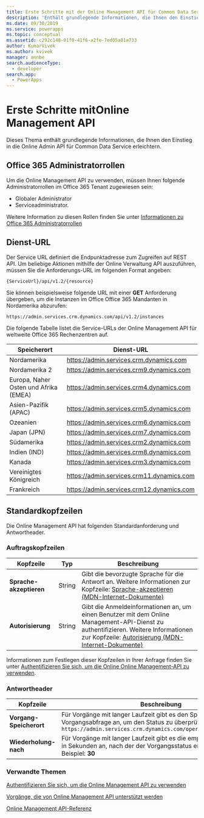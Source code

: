 ```yaml
---
title: Erste Schritte mit der Online Management API für Common Data Service| MicrosoftDocs
description: 'Enthält grundlegende Informationen, die Ihnen den Einstieg in die Online Admin API für Common Data Service erleichtern.'
ms.date: 09/30/2019
ms.service: powerapps
ms.topic: conceptual
ms.assetid: c292c148-01f0-41f6-a2fe-7ed05a01a733
author: KumarVivek
ms.author: kvivek
manager: annbe
search.audienceType:
  - developer
search.app:
  - PowerApps
---
```

# <a name="get-started-with-online-management-api"></a>Erste Schritte mitOnline Management API 

Dieses Thema enthält grundlegende Informationen, die Ihnen den Einstieg in die Online Admin API für Common Data Service erleichtern.

## <a name="office-365-admin-roles"></a>Office 365 Administratorrollen

Um die Online Management API zu verwenden, müssen Ihnen folgende Administratorrollen im Office 365 Tenant zugewiesen sein:

- Globaler Administrator
- Serviceadministrator.

Weitere Information zu diesen Rollen finden Sie unter [Informationen zu Office 365 Administratorrollen](https://support.office.com/en-us/article/About-Office-365-admin-roles-da585eea-f576-4f55-a1e0-87090b6aaa9d)

## <a name="service-url"></a>Dienst-URL

Der Service URL definiert die Endpunktadresse zum Zugreifen auf REST API. Um beliebige Aktionen mithilfe der Online Verwaltung API auszuführen, müssen Sie die Anforderungs-URL im folgenden Format angeben:

`{ServiceUrl}/api/v1.2/{resource}`

Sie können beispielsweise folgende URL mit einer **GET** Anforderung übergeben, um die Instanzen im Office Office 365 Mandanten in Nordamerika abzurufen:

`https://admin.services.crm.dynamics.com/api/v1.2/instances`


Die folgende Tabelle listet die Service-URLs der Online Management API für weltweite Office 365 Rechenzentren auf.

|Speicherort | Dienst-URL |
|---------|-------------|
|Nordamerika | https://admin.services.crm.dynamics.com |
|Nordamerika 2 | https://admin.services.crm9.dynamics.com |
|Europa, Naher Osten und Afrika (EMEA) | https://admin.services.crm4.dynamics.com |
|Asien-Pazifik (APAC) | https://admin.services.crm5.dynamics.com |
|Ozeanien | https://admin.services.crm6.dynamics.com |
|Japan (JPN) | https://admin.services.crm7.dynamics.com |
|Südamerika | https://admin.services.crm2.dynamics.com |
|Indien (IND) | https://admin.services.crm8.dynamics.com |
|Kanada | https://admin.services.crm3.dynamics.com |
|Vereinigtes Königreich | https://admin.services.crm11.dynamics.com |
|Frankreich | https://admin.services.crm12.dynamics.com |

## <a name="standard-headers"></a>Standardkopfzeilen

Die Online Management API hat folgenden Standardanforderung und Antwortheader.

### <a name="request-headers"></a>Auftragskopfzeilen

| Kopfzeile | Typ | Beschreibung  |
|--------|------|--------------|
|**Sprache-akzeptieren**|String|Gibt die bevorzugte Sprache für die Antwort an. Weitere Informationen zur Kopfzeile: [Sprache-akzeptieren (MDN-Internet-Dokumente)](https://developer.mozilla.org/en-US/docs/Web/HTTP/Headers/Accept-Language)|
|**Autorisierung**|String|Gibt die Anmeldeinformationen an, um einen Benutzer mit dem Online Management-API-Dienst zu authentifizieren. Weitere Informationen zur Kopfzeile: [Autorisierung (MDN-Internet-Dokumente)](https://developer.mozilla.org/en-US/docs/Web/HTTP/Headers/Authorization)|

Informationen zum Festlegen dieser Kopfzeilen in Ihrer Anfrage finden Sie unter [Authentifizieren Sie sich, um die Online Online Management-API zu verwenden](authentication.md).

### <a name="response-headers"></a>Antwortheader

| Kopfzeile | Beschreibung  |
|--------|--------------|
|**Vorgang-Speicherort**|Für Vorgänge mit langer Laufzeit gibt es den Speicherort der Vorgangsabfrage an, um den Status zu überprüfen. Beispiel:<br />`https://admin.services.crm.dynamics.com/operations/{operationid}`|
|**Wiederholung-nach**|Für Vorgänge mit langer Laufzeit gibt es die empfohlene Zeitperiode in Sekunden an, nach der der Vorgangsstatus erneut abzufragen ist. Beispiel: **30**|
    
### <a name="related-topics"></a>Verwandte Themen  

[Authentifizieren Sie sich, um die Online Management API zu verwenden](authentication.md)

[Vorgänge, die von Online Management API unterstützt werden](operations-supported.md)

[Online Management API-Referenz](/rest/api/admin.services.crm.dynamics.com)
